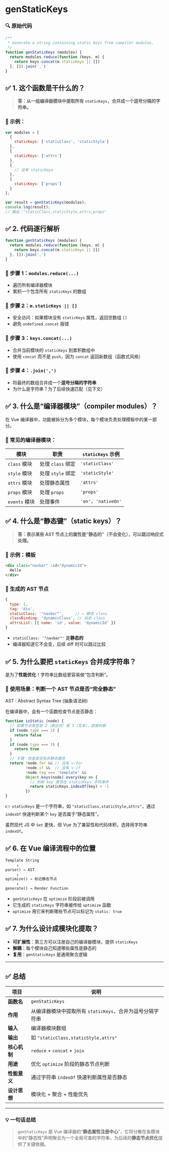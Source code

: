 

# genStaticKeys

### 🔍 原始代码

```js
/**
 * Generate a string containing static keys from compiler modules.
 */
function genStaticKeys (modules) {
  return modules.reduce(function (keys, m) {
    return keys.concat(m.staticKeys || [])
  }, []).join(',')
}
```

## ✅ 1. 这个函数是干什么的？

> **答：从一组编译器模块中提取所有 `staticKeys`，合并成一个逗号分隔的字符串。**

### 🧩 示例：

```js
var modules = [
  {
    staticKeys: ['staticClass', 'staticStyle']
  },
  {
    staticKeys: ['attrs']
  },
  {
    // 没有 staticKeys
  },
  {
    staticKeys: ['props']
  }
];

var result = genStaticKeys(modules);
console.log(result);
// 输出："staticClass,staticStyle,attrs,props"
```


## ✅ 2. 代码逐行解析

```js
function genStaticKeys (modules) {
  return modules.reduce(function (keys, m) {
    return keys.concat(m.staticKeys || [])
  }, []).join(',')
}
```

### 🧩 步骤 1：`modules.reduce(...)`

- 遍历所有编译器模块
- 累积一个包含所有 `staticKeys` 的数组

### 🧩 步骤 2：`m.staticKeys || []`

- 安全访问：如果模块没有 `staticKeys` 属性，返回空数组 `[]`
- 避免 `undefined.concat` 报错

### 🧩 步骤 3：`keys.concat(...)`

- 合并当前模块的 `staticKeys` 到累积数组中
- 使用 `concat` 而不是 `push`，因为 `concat` 返回新数组（函数式风格）

### 🧩 步骤 4：`.join(',')`

- 将最终的数组合并成一个**逗号分隔的字符串**
- 为什么是字符串？为了后续快速匹配（见下文）


## ✅ 3. 什么是“编译器模块”（compiler modules）？

在 Vue 编译器中，功能被拆分为多个模块，每个模块负责处理模板中的某一部分。

### 🧩 常见的编译器模块：

| 模块          | 职责              | `staticKeys` 示例  |
| ------------- | ----------------- | ------------------ |
| `class` 模块  | 处理 `class` 绑定 | `'staticClass'`    |
| `style` 模块  | 处理 `style` 绑定 | `'staticStyle'`    |
| `attrs` 模块  | 处理静态属性      | `'attrs'`          |
| `props` 模块  | 处理 `props`      | `'props'`          |
| `events` 模块 | 处理事件          | `'on', 'nativeOn'` |


## ✅ 4. 什么是“静态键”（static keys）？

> **答：表示某些 AST 节点上的属性是“静态的”（不会变化），可以跳过响应式处理。**

### 🧩 示例：模板

```html
<div class="navbar" :id="dynamicId">
  Hello
</div>
```

### 🧩 生成的 AST 节点

```js
{
  type: 1,
  tag: 'div',
  staticClass: '"navbar"',     // ← 静态 class
  classBinding: 'dynamicClass', // 动态 class
  attrsList: [{ name: 'id', value: 'dynamicId' }]
}
```

- `staticClass: '"navbar"'` 是**静态的**
- 编译器知道它不会变，后续 diff 时可以跳过比较


## ✅ 5. 为什么要把 `staticKeys` 合并成字符串？

是为了**性能优化**！字符串比数组更容易做“包含判断”。

### 🧩 使用场景：判断一个 AST 节点是否“完全静态”

AST : Abstract Syntax Tree (抽象语法树)  

在编译器中，会有一个函数检查节点是否静态：

```js
function isStatic (node) {
  // 如果节点类型是 2（表达式）或 3（文本），直接判断
  if (node.type === 2) {
    return false
  }
  if (node.type === 3) {
    return true
  }
  // 关键：检查是否有非静态属性
  return !node.for && // 没有 v-for
         !node.if &&  // 没有 v-if
         !node.tag === 'template' && 
         Object.keys(node).every(key => {
           // 判断 key 是否在 staticKeys 字符串中
           return staticKeys.indexOf(key) > -1
         })
}
```

👉 `staticKeys` 是一个字符串，如 `"staticClass,staticStyle,attrs"`，通过 `indexOf` 快速判断某个 `key` 是否属于“静态属性”。

虽然现代 JS 中 `Set` 更快，但 Vue 为了兼容性和代码体积，选择用字符串 `indexOf`。


## ✅ 6. 在 Vue 编译流程中的位置

```tex
Template String
     ↓
parse() → AST
     ↓
optimize() → 标记静态节点
     ↓
generate() → Render Function
```

- `genStaticKeys` 在 `optimize` 阶段前被调用
- 它生成的 `staticKeys` 字符串被传给 `optimize` 函数
- `optimize` 用它来判断哪些节点可以标记为 `static: true`


## ✅ 7. 为什么设计成模块化提取？

- **可扩展性**：第三方可以注册自己的编译器模块，提供 `staticKeys`
- **解耦**：每个模块自己知道哪些属性是静态的
- **复用**：`genStaticKeys` 是通用聚合逻辑

------

## ✅ 总结

| 项目         | 说明                                                      |
| ------------ | --------------------------------------------------------- |
| **函数名**   | `genStaticKeys`                                           |
| **作用**     | 从编译器模块中提取所有 `staticKeys`，合并为逗号分隔字符串 |
| **输入**     | 编译器模块数组                                            |
| **输出**     | 如 `"staticClass,staticStyle,attrs"`                      |
| **核心机制** | `reduce` + `concat` + `join`                              |
| **用途**     | 优化 `optimize` 阶段的静态节点判断                        |
| **性能意义** | 通过字符串 `indexOf` 快速判断属性是否静态                 |
| **设计思想** | 模块化 + 聚合 + 性能优先                                  |

------

### 💡 一句话总结

> `genStaticKeys` 是 Vue 编译器的“**静态属性注册中心**”，它将分散在各模块中的“静态性”声明聚合为一个全局可查的字符串，为后续的**静态节点优化**提供了关键依据。